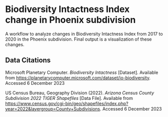 # Biodiversity Intactness Index change in Phoenix subdivision

A workflow to analyze changes in Biodiversity Intactness Index from 2017 to 2020 in the Phoenix subdivision. Final output is a visualization of these changes.

## Data Citations

Microsoft Planetary Computer. *Biodiversity Intactness* [Dataset]. Available from https://planetarycomputer.microsoft.com/dataset/io-biodiversity. Accessed 6 December 2023

US Census Bureau, Geography Division (2022). *Arizona Census County Subdivision 2022 TIGER Shapefiles* [Data File]. Available from https://www.census.gov/cgi-bin/geo/shapefiles/index.php?year=2022&layergroup=County+Subdivisions. Accessed 6 December 2023
